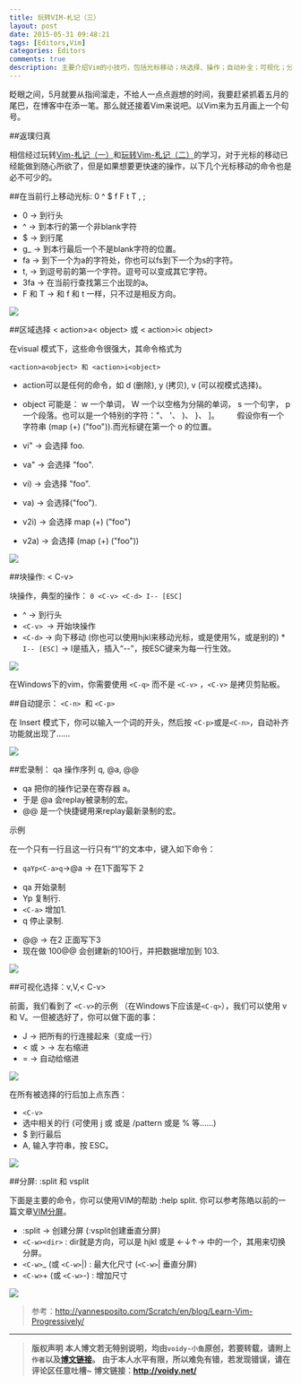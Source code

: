 ```yaml
---
title: 玩转VIM-札记（三）
layout: post
date: 2015-05-31 09:48:21
tags: [Editors,Vim]
categories: Editors
comments: true
description: 主要介绍Vim的小技巧，包括光标移动；块选择、操作；自动补全；可视化；分屏等。
---
```


眨眼之间，5月就要从指间溜走，不给人一点点遐想的时间，我要赶紧抓着五月的尾巴，在博客中在添一笔。那么就还接着Vim来说吧。以Vim来为五月画上一个句号。

##返璞归真

相信经过玩转[Vim-札记（一）](http://voidy.net/2015/04/17/Vim_1/)和[玩转Vim-札记（二）](http://voidy.net/2015/04/26/Vim_2/)的学习，对于光标的移动已经能做到随心所欲了，但是如果想要更快速的操作，以下几个光标移动的命令也是必不可少的。

##在当前行上移动光标: 0 ^ $ f F t T , ;

* 0 → 到行头
* ^ → 到本行的第一个非blank字符
* $ → 到行尾
* g_ → 到本行最后一个不是blank字符的位置。
* fa → 到下一个为a的字符处，你也可以fs到下一个为s的字符。
* t, → 到逗号前的第一个字符。逗号可以变成其它字符。
* 3fa → 在当前行查找第三个出现的a。
* F 和 T → 和 f 和 t 一样，只不过是相反方向。

![](http://yannesposito.com/Scratch/img/blog/Learn-Vim-Progressively/line_moves.jpg)

##区域选择 < action>a< object> 或 < action>i< object>

在visual 模式下，这些命令很强大，其命令格式为

	<action>a<object> 和 <action>i<object>

* action可以是任何的命令，如 d (删除), y (拷贝), v (可以视模式选择)。
* object 可能是： w 一个单词， W 一个以空格为分隔的单词， s 一个句字， p 一个段落。也可以是一个特别的字符："、 '、 )、 }、 ]。
　　假设你有一个字符串 (map (+) ("foo")).而光标键在第一个 o 的位置。

* vi" → 会选择 foo.
* va" → 会选择 "foo".
* vi) → 会选择 "foo".
* va) → 会选择("foo").
* v2i) → 会选择 map (+) ("foo")
* v2a) → 会选择 (map (+) ("foo"))

![](http://yannesposito.com/Scratch/img/blog/Learn-Vim-Progressively/textobjects.png)

##块操作: < C-v>

块操作，典型的操作： `0 <C-v> <C-d> I-- [ESC]`

* ^ → 到行头
* `<C-v> `→ 开始块操作
* `<C-d>` → 向下移动 (你也可以使用hjkl来移动光标，或是使用%，或是别的)
*` I-- [ESC]` → I是插入，插入“--”，按ESC键来为每一行生效。

![](http://yannesposito.com/Scratch/img/blog/Learn-Vim-Progressively/rectangular-blocks.gif)

在Windows下的vim，你需要使用 `<C-q>` 而不是 `<C-v>` ，`<C-v>` 是拷贝剪贴板。

##自动提示： `<C-n> `和 `<C-p>`

在 Insert 模式下，你可以输入一个词的开头，然后按 `<C-p>`或是`<C-n>`，自动补齐功能就出现了……

![](http://yannesposito.com/Scratch/img/blog/Learn-Vim-Progressively/completion.gif)

##宏录制： qa 操作序列 q, @a, @@

* qa 把你的操作记录在寄存器 a。
* 于是 @a 会replay被录制的宏。
* @@ 是一个快捷键用来replay最新录制的宏。

示例

在一个只有一行且这一行只有“1”的文本中，键入如下命令：

* `qaYp<C-a>q`→@a → 在1下面写下 2
- qa 开始录制
- Yp 复制行.
- `<C-a>` 增加1.
- q 停止录制.
* @@ → 在2 正面写下3
* 现在做 100@@ 会创建新的100行，并把数据增加到 103.

![](http://yannesposito.com/Scratch/img/blog/Learn-Vim-Progressively/macros.gif)


##可视化选择：v,V,< C-v>

前面，我们看到了 `<C-v>`的示例 （在Windows下应该是`<C-q>`），我们可以使用 v 和 V。一但被选好了，你可以做下面的事：

* J → 把所有的行连接起来（变成一行）
* < 或 > → 左右缩进
* = → 自动给缩进 

![](http://yannesposito.com/Scratch/img/blog/Learn-Vim-Progressively/autoindent.gif)

在所有被选择的行后加上点东西：

* `<C-v>`
* 选中相关的行 (可使用 j 或 <C-d> 或是 /pattern 或是 % 等……)
* $ 到行最后
* A, 输入字符串，按 ESC。

![](http://yannesposito.com/Scratch/img/blog/Learn-Vim-Progressively/append-to-many-lines.gif)

##分屏: :split 和 vsplit 

下面是主要的命令，你可以使用VIM的帮助 :help split. 你可以参考陈皓以前的一篇文章[VIM分屏](http://coolshell.cn/articles/1679.html)。

* :split → 创建分屏 (:vsplit创建垂直分屏)
* `<C-w><dir>` : dir就是方向，可以是 hjkl 或是 ←↓↑→ 中的一个，其用来切换分屏。
* `<C-w>`_ (或 `<C-w>`|) : 最大化尺寸 (`<C-w>`| 垂直分屏)
* `<C-w>`+ (或 `<C-w>`-) : 增加尺寸

![](http://yannesposito.com/Scratch/img/blog/Learn-Vim-Progressively/split.gif)


> 参考：http://yannesposito.com/Scratch/en/blog/Learn-Vim-Progressively/

---
> **版权声明**
> **本人博文若无特别说明，均由`voidy-小鱼`原创，若要转载，请附上`作者`以及[博文链接](http://voidy.net)。**
> **由于本人水平有限，所以难免有错，若发现错误，请在评论区任意吐槽~**
> **博文链接：<http://voidy.net/>**